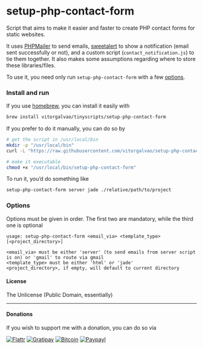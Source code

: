 # setup-php-contact-form

Script that aims to make it easier and faster to create PHP contact forms for static websites.

It uses [PHPMailer](https://github.com/PHPMailer/PHPMailer) to send emails, [sweetalert](https://github.com/t4t5/sweetalert) to show a notification (email sent successfully or not), and a custom script (`contact_notification.js`) to tie them together. It also makes some assumptions regarding where to store these libraries/files.

To use it, you need only run `setup-php-contact-form` with a few [options](#options).

### Install and run

If you use [homebrew](http://brew.sh/), you can install it easily with

```bash
brew install vitorgalvao/tinyscripts/setup-php-contact-form
```

If you prefer to do it manually, you can do so by

```bash
# get the script in /usr/local/bin
mkdir -p "/usr/local/bin"
curl -L "https://raw.githubusercontent.com/vitorgalvao/setup-php-contact-form/master/setup-php-contact-form" -o "/usr/local/bin/setup-php-contact-form"

# make it executable
chmod +x "/usr/local/bin/setup-php-contact-form"
```

To run it, you’d do something like

```bash
setup-php-contact-form server jade ./relative/path/to/project
```

### Options

Options must be given in order. The first two are mandatory, while the third one is optional

```
usage: setup-php-contact-form <email_via> <template_type> [<project_directory>]

<email_via> must be either 'server' (to send emails from server script is on) or 'gmail' to route via gmail
<template_type> must be either 'html' or 'jade'
<project_directory>, if empty, will default to current directory
```

#### License
The Unlicense (Public Domain, essentially)

---

#### Donations
If you wish to support me with a donation, you can do so via

[![Flattr](https://dl.dropboxusercontent.com/s/3wgyqj4bqvrxl1g/donations_flattr.svg)](https://flattr.com/submit/auto?user_id=vitor&url=https://github.com/vitorgalvao/alfred-workflows&title=alfred-workflows&language=en_GB&tags=github,alfred&category=software)
[![Gratipay](https://dl.dropboxusercontent.com/s/gat64icoqwwm703/donations_gratipay.svg)](https://gratipay.com/vitorgalvao/)
[![Bitcoin](https://dl.dropboxusercontent.com/s/zhlepx2l8aut79s/donations_bitcoin.svg)](https://dl.dropboxusercontent.com/s/02rg1yvnwaczh3m/bitcoin_tip_jar.txt)
[![Paypayl](https://dl.dropboxusercontent.com/s/2q2fluda9z695le/donations_paypal.svg)](https://www.paypal.com/cgi-bin/webscr?cmd=_xclick&business=hgdesigns%40gmail%2ecom&item_name=Tip%20for%20vitorgalvao&currency_code=EUR)
